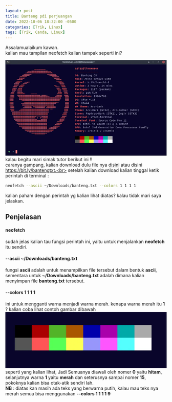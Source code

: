 ```yaml
---
layout: post
title: Banteng pdi perjuangan
date: 2022-10-06 18:32:00 -0500
categories: [Trik, Linux]
tags: [Trik, Canda, Linux]
---
```

Assalamualaikum kawan.<br>
kalian mau tampilan neofetch kalian tampak seperti ini?

![image info](/gambar/banteng-dan-kawan2/banteng.webp)
kalau begitu mari simak tutor berikut ini !!<br>
caranya gampang, kalian download dulu file nya [disini](https://bit.ly/bantengtxt) atau disini https://bit.ly/bantengtxt.<br>
setelah kalian download kalian tinggal ketik perintah di terminal : 
```bash
neofetch --ascii ~/Downloads/banteng.txt --colors 1 1 1 1
```
kalian paham dengan perintah yg kalian lihat diatas? kalau tidak mari saya jelaskan.
## Penjelasan
#### neofetch
sudah jelas kalian tau fungsi perintah ini, yaitu untuk menjalankan **neofetch** itu sendiri.
#### --ascii ~/Downloads/banteng.txt
fungsi **ascii** adalah untuk menampilkan file tersebut dalam bentuk **ascii**, sementara untuk **~/Downloads/banteng.txt** adalah dimana kalian menyimpan file **banteng.txt** tersebut.
#### --colors 1 1 1 1
ini untuk mengganti warna menjadi warna merah. kenapa warna merah itu **1** ? kalian coba lihat contoh gambar dibawah
![image info](/gambar/banteng-dan-kawan2/warna.webp)
seperti yang kalian lihat, Jadi Semuanya diawali oleh nomer **0** yaitu **hitam**, selanjutnya warna **1** yaitu **merah** dan seterusnya sampai nomer **15**, pokoknya kalian bisa otak-atik sendiri lah.
<br>**NB** : diatas kan masih ada teks yang berwarna putih, kalau mau teks nya merah semua bisa menggunakan **--colors 1 1 1 1 9**
